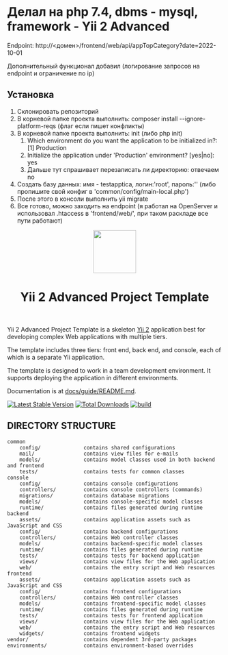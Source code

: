 <h1>Делал на php 7.4, dbms - mysql, framework - Yii 2 Advanced</h1>
<p>Endpoint: http://<домен>/frontend/web/api/appTopCategory?date=2022-10-01</p>
<p>Дополнительный функционал добавил (логирование запросов на endpoint и ограничение по ip)</p>
<h2>Установка</h2>
<ol>   
    <li>Склонировать репозиторий</li>
    <li>В корневой папке проекта выполнить: composer install --ignore-platform-reqs (флаг если пишет конфликты)</li>
    <li>В корневой папке проекта выполнить: init (либо php init)
        <ol>
            <li>Which environment do you want the application to be initialized in?: [1] Production </li>
            <li>Initialize the application under 'Production' environment? [yes|no]: yes</li>
            <li>Дальше тут спрашивает перезаписать ли директорию: отвечаем no</li>
        </ol>
    </li>
    <li>Создать базу данных: имя - testapptica, логин:'root', пароль:'' (либо пропишите свой конфиг в 'common/config/main-local.php')</li>
    <li>После этого в консоли выполнить yii migrate</li>
    <li>Все готово, можно заходить на endpoint (я работал на OpenServer и использовал .htaccess в 'frontend/web/', при таком раскладе все пути работают)</li>
</ol>



<p align="center">
    <a href="https://github.com/yiisoft" target="_blank">
        <img src="https://avatars0.githubusercontent.com/u/993323" height="100px">
    </a>
    <h1 align="center">Yii 2 Advanced Project Template</h1>
    <br>
</p>

Yii 2 Advanced Project Template is a skeleton [Yii 2](http://www.yiiframework.com/) application best for
developing complex Web applications with multiple tiers.

The template includes three tiers: front end, back end, and console, each of which
is a separate Yii application.

The template is designed to work in a team development environment. It supports
deploying the application in different environments.

Documentation is at [docs/guide/README.md](docs/guide/README.md).

[![Latest Stable Version](https://img.shields.io/packagist/v/yiisoft/yii2-app-advanced.svg)](https://packagist.org/packages/yiisoft/yii2-app-advanced)
[![Total Downloads](https://img.shields.io/packagist/dt/yiisoft/yii2-app-advanced.svg)](https://packagist.org/packages/yiisoft/yii2-app-advanced)
[![build](https://github.com/yiisoft/yii2-app-advanced/workflows/build/badge.svg)](https://github.com/yiisoft/yii2-app-advanced/actions?query=workflow%3Abuild)

DIRECTORY STRUCTURE
-------------------

```
common
    config/              contains shared configurations
    mail/                contains view files for e-mails
    models/              contains model classes used in both backend and frontend
    tests/               contains tests for common classes    
console
    config/              contains console configurations
    controllers/         contains console controllers (commands)
    migrations/          contains database migrations
    models/              contains console-specific model classes
    runtime/             contains files generated during runtime
backend
    assets/              contains application assets such as JavaScript and CSS
    config/              contains backend configurations
    controllers/         contains Web controller classes
    models/              contains backend-specific model classes
    runtime/             contains files generated during runtime
    tests/               contains tests for backend application    
    views/               contains view files for the Web application
    web/                 contains the entry script and Web resources
frontend
    assets/              contains application assets such as JavaScript and CSS
    config/              contains frontend configurations
    controllers/         contains Web controller classes
    models/              contains frontend-specific model classes
    runtime/             contains files generated during runtime
    tests/               contains tests for frontend application
    views/               contains view files for the Web application
    web/                 contains the entry script and Web resources
    widgets/             contains frontend widgets
vendor/                  contains dependent 3rd-party packages
environments/            contains environment-based overrides
```
